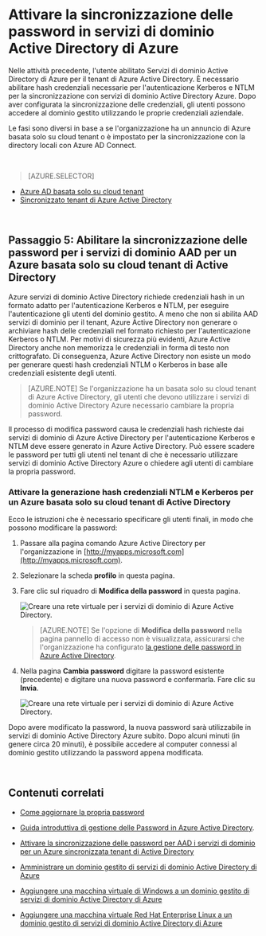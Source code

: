 <properties
    pageTitle="Servizi di dominio Active Directory Azure: Abilitare la sincronizzazione delle password | Microsoft Azure"
    description="Guida introduttiva di servizi di dominio di Azure Active Directory"
    services="active-directory-ds"
    documentationCenter=""
    authors="mahesh-unnikrishnan"
    manager="stevenpo"
    editor="curtand"/>

<tags
    ms.service="active-directory-ds"
    ms.workload="identity"
    ms.tgt_pltfrm="na"
    ms.devlang="na"
    ms.topic="get-started-article"
    ms.date="09/20/2016"
    ms.author="maheshu"/>

# <a name="enable-password-synchronization-to-azure-ad-domain-services"></a>Attivare la sincronizzazione delle password in servizi di dominio Active Directory di Azure
Nelle attività precedente, l'utente abilitato Servizi di dominio Active Directory di Azure per il tenant di Azure Active Directory. È necessario abilitare hash credenziali necessarie per l'autenticazione Kerberos e NTLM per la sincronizzazione con servizi di dominio Active Directory Azure. Dopo aver configurata la sincronizzazione delle credenziali, gli utenti possono accedere al dominio gestito utilizzando le proprie credenziali aziendale.

Le fasi sono diversi in base a se l'organizzazione ha un annuncio di Azure basata solo su cloud tenant o è impostato per la sincronizzazione con la directory locali con Azure AD Connect.

<br>

> [AZURE.SELECTOR]
- [Azure AD basata solo su cloud tenant](active-directory-ds-getting-started-password-sync.md)
- [Sincronizzato tenant di Azure Active Directory](active-directory-ds-getting-started-password-sync-synced-tenant.md)

<br>


## <a name="task-5-enable-password-synchronization-to-aad-domain-services-for-a-cloud-only-azure-ad-tenant"></a>Passaggio 5: Abilitare la sincronizzazione delle password per i servizi di dominio AAD per un Azure basata solo su cloud tenant di Active Directory
Azure servizi di dominio Active Directory richiede credenziali hash in un formato adatto per l'autenticazione Kerberos e NTLM, per eseguire l'autenticazione gli utenti del dominio gestito. A meno che non si abilita AAD servizi di dominio per il tenant, Azure Active Directory non generare o archiviare hash delle credenziali nel formato richiesto per l'autenticazione Kerberos o NTLM. Per motivi di sicurezza più evidenti, Azure Active Directory anche non memorizza le credenziali in forma di testo non crittografato. Di conseguenza, Azure Active Directory non esiste un modo per generare questi hash credenziali NTLM o Kerberos in base alle credenziali esistente degli utenti.

> [AZURE.NOTE] Se l'organizzazione ha un basata solo su cloud tenant di Azure Active Directory, gli utenti che devono utilizzare i servizi di dominio Active Directory Azure necessario cambiare la propria password.

Il processo di modifica password causa le credenziali hash richieste dai servizi di dominio di Azure Active Directory per l'autenticazione Kerberos e NTLM deve essere generato in Azure Active Directory. Può essere scadere le password per tutti gli utenti nel tenant di che è necessario utilizzare servizi di dominio Active Directory Azure o chiedere agli utenti di cambiare la propria password.


### <a name="enable-ntlm-and-kerberos-credential-hash-generation-for-a-cloud-only-azure-ad-tenant"></a>Attivare la generazione hash credenziali NTLM e Kerberos per un Azure basata solo su cloud tenant di Active Directory
Ecco le istruzioni che è necessario specificare gli utenti finali, in modo che possono modificare la password:

1. Passare alla pagina comando Azure Active Directory per l'organizzazione in [http://myapps.microsoft.com](http://myapps.microsoft.com).

2. Selezionare la scheda **profilo** in questa pagina.

3. Fare clic sul riquadro di **Modifica della password** in questa pagina.

    ![Creare una rete virtuale per i servizi di dominio di Azure Active Directory.](./media/active-directory-domain-services-getting-started/user-change-password.png)

    > [AZURE.NOTE] Se l'opzione di **Modifica della password** nella pagina pannello di accesso non è visualizzata, assicurarsi che l'organizzazione ha configurato [la gestione delle password in Azure Active Directory](../active-directory/active-directory-passwords-getting-started.md).

4. Nella pagina **Cambia password** digitare la password esistente (precedente) e digitare una nuova password e confermarla. Fare clic su **Invia**.

    ![Creare una rete virtuale per i servizi di dominio di Azure Active Directory.](./media/active-directory-domain-services-getting-started/user-change-password2.png)

Dopo avere modificato la password, la nuova password sarà utilizzabile in servizi di dominio Active Directory Azure subito. Dopo alcuni minuti (in genere circa 20 minuti), è possibile accedere al computer connessi al dominio gestito utilizzando la password appena modificata.

<br>

## <a name="related-content"></a>Contenuti correlati

- [Come aggiornare la propria password](../active-directory/active-directory-passwords-update-your-own-password.md)

- [Guida introduttiva di gestione delle Password in Azure Active Directory](../active-directory/active-directory-passwords-getting-started.md).

- [Attivare la sincronizzazione delle password per AAD i servizi di dominio per un Azure sincronizzata tenant di Active Directory](active-directory-ds-getting-started-password-sync-synced-tenant.md)

- [Amministrare un dominio gestito di servizi di dominio Active Directory di Azure](active-directory-ds-admin-guide-administer-domain.md)

- [Aggiungere una macchina virtuale di Windows a un dominio gestito di servizi di dominio Active Directory di Azure](active-directory-ds-admin-guide-join-windows-vm.md)

- [Aggiungere una macchina virtuale Red Hat Enterprise Linux a un dominio gestito di servizi di dominio Active Directory di Azure](active-directory-ds-admin-guide-join-rhel-linux-vm.md)

